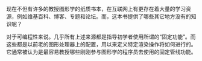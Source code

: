 现在不但有许多的教授图形学的纸质书本，在互联网上有更存在着大量的学习资源，例如维基百科、博客、专题和论坛。而，这本书提供了哪些其它地方没有的知识呢？

对于可编程性来说。几乎所有上述来源都是指导初学者使用所谓的“固定功能”。而这些都是以前老的图形处理器上的配置，用以来定义特定渲染操作将如何进行的。它通常被认为是最容易教授哪些刚刚参与图形学的程序员去使用的固定管线功能。

